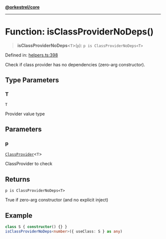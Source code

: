 [**@orkestrel/core**](../index.md)

***

# Function: isClassProviderNoDeps()

> **isClassProviderNoDeps**\<`T`\>(`p`): `p is ClassProviderNoDeps<T>`

Defined in: [helpers.ts:398](https://github.com/orkestrel/core/blob/98df1af1b029ad0f39e413b90869151f4152e5dd/src/helpers.ts#L398)

Check if class provider has no dependencies (zero-arg constructor).

## Type Parameters

### T

`T`

Provider value type

## Parameters

### p

[`ClassProvider`](../type-aliases/ClassProvider.md)\<`T`\>

ClassProvider to check

## Returns

`p is ClassProviderNoDeps<T>`

True if zero-arg constructor (and no explicit inject)

## Example

```ts
class S { constructor() {} }
isClassProviderNoDeps<number>({ useClass: S } as any)
```
